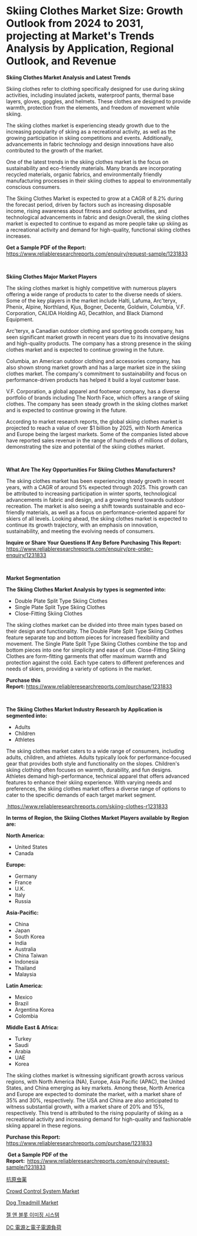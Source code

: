 <p><h1>Skiing Clothes Market Size: Growth Outlook from 2024 to 2031, projecting at Market's Trends Analysis by Application, Regional Outlook, and Revenue</h1></p><p><strong>Skiing Clothes Market Analysis and Latest Trends</strong></p>
<p><p>Skiing clothes refer to clothing specifically designed for use during skiing activities, including insulated jackets, waterproof pants, thermal base layers, gloves, goggles, and helmets. These clothes are designed to provide warmth, protection from the elements, and freedom of movement while skiing.</p><p>The skiing clothes market is experiencing steady growth due to the increasing popularity of skiing as a recreational activity, as well as the growing participation in skiing competitions and events. Additionally, advancements in fabric technology and design innovations have also contributed to the growth of the market.</p><p>One of the latest trends in the skiing clothes market is the focus on sustainability and eco-friendly materials. Many brands are incorporating recycled materials, organic fabrics, and environmentally friendly manufacturing processes in their skiing clothes to appeal to environmentally conscious consumers.</p><p>The Skiing Clothes Market is expected to grow at a CAGR of 8.2% during the forecast period, driven by factors such as increasing disposable income, rising awareness about fitness and outdoor activities, and technological advancements in fabric and design.Overall, the skiing clothes market is expected to continue to expand as more people take up skiing as a recreational activity and demand for high-quality, functional skiing clothes increases.</p></p>
<p><strong>Get a Sample PDF of the Report:&nbsp;</strong> <a href="https://www.reliableresearchreports.com/enquiry/request-sample/1231833">https://www.reliableresearchreports.com/enquiry/request-sample/1231833</a></p>
<p>&nbsp;</p>
<p><strong>Skiing Clothes Major Market Players</strong></p>
<p><p>The skiing clothes market is highly competitive with numerous players offering a wide range of products to cater to the diverse needs of skiers. Some of the key players in the market include Halti, Lafuma, Arc'teryx, Phenix, Alpine, Northland, Kjus, Bogner, Decente, Goldwin, Columbia, V.F. Corporation, CALIDA Holding AG, Decathlon, and Black Diamond Equipment.</p><p>Arc'teryx, a Canadian outdoor clothing and sporting goods company, has seen significant market growth in recent years due to its innovative designs and high-quality products. The company has a strong presence in the skiing clothes market and is expected to continue growing in the future.</p><p>Columbia, an American outdoor clothing and accessories company, has also shown strong market growth and has a large market size in the skiing clothes market. The company's commitment to sustainability and focus on performance-driven products has helped it build a loyal customer base.</p><p>V.F. Corporation, a global apparel and footwear company, has a diverse portfolio of brands including The North Face, which offers a range of skiing clothes. The company has seen steady growth in the skiing clothes market and is expected to continue growing in the future.</p><p>According to market research reports, the global skiing clothes market is projected to reach a value of over $1 billion by 2025, with North America and Europe being the largest markets. Some of the companies listed above have reported sales revenue in the range of hundreds of millions of dollars, demonstrating the size and potential of the skiing clothes market.</p></p>
<p>&nbsp;</p>
<p><strong>What Are The Key Opportunities For Skiing Clothes Manufacturers?</strong></p>
<p><p>The skiing clothes market has been experiencing steady growth in recent years, with a CAGR of around 5% expected through 2025. This growth can be attributed to increasing participation in winter sports, technological advancements in fabric and design, and a growing trend towards outdoor recreation. The market is also seeing a shift towards sustainable and eco-friendly materials, as well as a focus on performance-oriented apparel for skiers of all levels. Looking ahead, the skiing clothes market is expected to continue its growth trajectory, with an emphasis on innovation, sustainability, and meeting the evolving needs of consumers.</p></p>
<p><strong>Inquire or Share Your Questions If Any Before Purchasing This Report:</strong> <a href="https://www.reliableresearchreports.com/enquiry/pre-order-enquiry/1231833">https://www.reliableresearchreports.com/enquiry/pre-order-enquiry/1231833</a></p>
<p>&nbsp;</p>
<p><strong>Market Segmentation</strong></p>
<p><strong>The Skiing Clothes Market Analysis by types is segmented into:</strong></p>
<p><ul><li>Double Plate Split Type Skiing Clothes</li><li>Single Plate Split Type Skiing Clothes</li><li>Close-Fitting Skiing Clothes</li></ul></p>
<p><p>The skiing clothes market can be divided into three main types based on their design and functionality. The Double Plate Split Type Skiing Clothes feature separate top and bottom pieces for increased flexibility and movement. The Single Plate Split Type Skiing Clothes combine the top and bottom pieces into one for simplicity and ease of use. Close-Fitting Skiing Clothes are form-fitting garments that offer maximum warmth and protection against the cold. Each type caters to different preferences and needs of skiers, providing a variety of options in the market.</p></p>
<p><strong>Purchase this Report:&nbsp;</strong><a href="https://www.reliableresearchreports.com/purchase/1231833">https://www.reliableresearchreports.com/purchase/1231833</a></p>
<p>&nbsp;</p>
<p><strong>The Skiing Clothes Market Industry Research by Application is segmented into:</strong></p>
<p><ul><li>Adults</li><li>Children</li><li>Athletes</li></ul></p>
<p><p>The skiing clothes market caters to a wide range of consumers, including adults, children, and athletes. Adults typically look for performance-focused gear that provides both style and functionality on the slopes. Children's skiing clothing often focuses on warmth, durability, and fun designs. Athletes demand high-performance, technical apparel that offers advanced features to enhance their skiing experience. With varying needs and preferences, the skiing clothes market offers a diverse range of options to cater to the specific demands of each target market segment.</p></p>
<p><a href="https://www.reliableresearchreports.com/skiing-clothes-r1231833">&nbsp;https://www.reliableresearchreports.com/skiing-clothes-r1231833</a></p>
<p><strong>In terms of Region, the Skiing Clothes Market Players available by Region are:</strong></p>
<p>
    <p> <strong> North America: </strong>
        <ul>
            <li>United States</li>
            <li>Canada</li>
        </ul>
        </p> 
    <p> <strong> Europe: </strong>
        <ul>
            <li>Germany</li>
            <li>France</li>
            <li>U.K.</li>
            <li>Italy</li>
            <li>Russia</li>
        </ul>
        </p> 
    <p> <strong> Asia-Pacific: </strong>
        <ul>
            <li>China</li>
            <li>Japan</li>
            <li>South Korea</li>
            <li>India</li>
            <li>Australia</li>
            <li>China Taiwan</li>
            <li>Indonesia</li>
            <li>Thailand</li>
            <li>Malaysia</li>
        </ul>
        </p> 
    <p> <strong> Latin America: </strong>
        <ul>
            <li>Mexico</li>
            <li>Brazil</li>
            <li>Argentina Korea</li>
            <li>Colombia</li>
        </ul>
        </p> 
    <p> <strong> Middle East & Africa: </strong>
        <ul>
            <li>Turkey</li>
            <li>Saudi</li>
            <li>Arabia</li>
            <li>UAE</li>
            <li>Korea</li>
        </ul>
    </p>
    </p>
<p><p>The skiing clothes market is witnessing significant growth across various regions, with North America (NA), Europe, Asia Pacific (APAC), the United States, and China emerging as key markets. Among these, North America and Europe are expected to dominate the market, with a market share of 35% and 30%, respectively. The USA and China are also anticipated to witness substantial growth, with a market share of 20% and 15%, respectively. This trend is attributed to the rising popularity of skiing as a recreational activity and increasing demand for high-quality and fashionable skiing apparel in these regions.</p></p>
<p><strong>Purchase this Report: </strong><a href="https://www.reliableresearchreports.com/purchase/1231833">https://www.reliableresearchreports.com/purchase/1231833</a></p>
<p>&nbsp;<strong>Get a Sample PDF of the Report:&nbsp;&nbsp;</strong><a href="https://www.reliableresearchreports.com/enquiry/request-sample/1231833">https://www.reliableresearchreports.com/enquiry/request-sample/1231833</a></p>
<p><strong></strong></p>
<p><p><a href="https://github.com/NikitaBruen/Market-Research-Report-List-1/blob/main/9943447143379.md">抗原虫薬</a></p><p><a href="https://github.com/LibbySpencer2018/Market-Research-Report-List-1/blob/main/crowd-control-system-market.md">Crowd Control System Market</a></p><p><a href="https://github.com/amapolalg/Market-Research-Report-List-1/blob/main/dog-treadmill-market.md">Dog Treadmill Market</a></p><p><a href="https://github.com/OliverBarry1954/Market-Research-Report-List-1/blob/main/9645683151118.md">젤 앤 블롯 이미징 시스템</a></p><p><a href="https://github.com/ksxzwxabcuynh011/Market-Research-Report-List-2/blob/main/5347536143380.md">DC 電源と電子電源負荷</a></p></p>